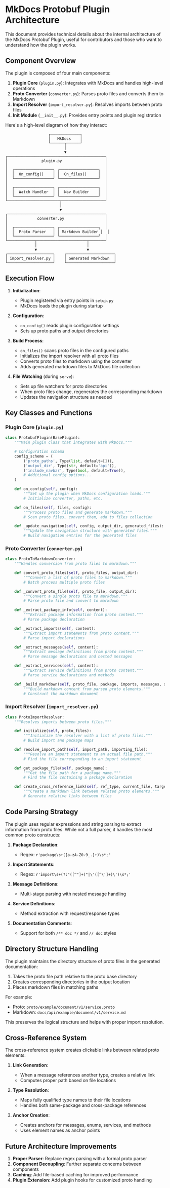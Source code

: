 # MkDocs Protobuf Plugin Architecture

This document provides technical details about the internal architecture of the MkDocs Protobuf Plugin, useful for contributors and those who want to understand how the plugin works.

## Component Overview

The plugin is composed of four main components:

1. **Plugin Core** (`plugin.py`): Integrates with MkDocs and handles high-level operations
2. **Proto Converter** (`converter.py`): Parses proto files and converts them to Markdown
3. **Import Resolver** (`import_resolver.py`): Resolves imports between proto files
4. **Init Module** (`__init__.py`): Provides entry points and plugin registration

Here's a high-level diagram of how they interact:

```
                   ┌─────────────┐
                   │   MkDocs    │
                   └──────┬──────┘
                          │
                          ▼
┌───────────────────────────────────────────┐
│               plugin.py                   │
│                                           │
│  ┌─────────────────┐ ┌─────────────────┐  │
│  │  On_config()    │ │  On_files()     │  │
│  └─────────────────┘ └─────────────────┘  │
│                                           │
│  ┌─────────────────┐ ┌─────────────────┐  │
│  │  Watch Handler  │ │  Nav Builder    │  │
│  └─────────────────┘ └─────────────────┘  │
└───────────────────────┬───────────────────┘
                        │
                        ▼
┌───────────────────────────────────────────┐
│             converter.py                  │
│                                           │
│  ┌─────────────────┐ ┌─────────────────┐  │
│  │  Proto Parser   │ │ Markdown Builder │  │
│  └─────────────────┘ └─────────────────┘  │
└────────────┬──────────────────────┬───────┘
             │                      │
             ▼                      ▼
┌────────────────────┐    ┌─────────────────────┐
│ import_resolver.py │    │ Generated Markdown  │
└────────────────────┘    └─────────────────────┘
```

## Execution Flow

1. **Initialization**:
   - Plugin registered via entry points in `setup.py`
   - MkDocs loads the plugin during startup

2. **Configuration**:
   - `on_config()` reads plugin configuration settings
   - Sets up proto paths and output directories

3. **Build Process**:
   - `on_files()` scans proto files in the configured paths
   - Initializes the import resolver with all proto files
   - Converts proto files to markdown using the converter
   - Adds generated markdown files to MkDocs file collection

4. **File Watching** (during `serve`):
   - Sets up file watchers for proto directories
   - When proto files change, regenerates the corresponding markdown
   - Updates the navigation structure as needed

## Key Classes and Functions

### Plugin Core (`plugin.py`)

```python
class ProtobufPlugin(BasePlugin):
    """Main plugin class that integrates with MkDocs."""

    # Configuration schema
    config_scheme = (
        ('proto_paths', Type(list, default=[])),
        ('output_dir', Type(str, default='api')),
        ('include_navbar', Type(bool, default=True)),
        # Additional config options...
    )

    def on_config(self, config):
        """Set up the plugin when MkDocs configuration loads."""
        # Initialize converter, paths, etc.

    def on_files(self, files, config):
        """Process proto files and generate markdown."""
        # Scan proto files, convert them, add to files collection

    def _update_navigation(self, config, output_dir, generated_files):
        """Update the navigation structure with generated files."""
        # Build navigation entries for the generated files
```

### Proto Converter (`converter.py`)

```python
class ProtoToMarkdownConverter:
    """Handles conversion from proto files to markdown."""

    def convert_proto_files(self, proto_files, output_dir):
        """Convert a list of proto files to markdown."""
        # Batch process multiple proto files

    def _convert_proto_file(self, proto_file, output_dir):
        """Convert a single proto file to markdown."""
        # Parse proto file and convert to markdown

    def _extract_package_info(self, content):
        """Extract package information from proto content."""
        # Parse package declaration

    def _extract_imports(self, content):
        """Extract import statements from proto content."""
        # Parse import declarations

    def _extract_messages(self, content):
        """Extract message definitions from proto content."""
        # Parse message declarations and nested messages

    def _extract_services(self, content):
        """Extract service definitions from proto content."""
        # Parse service declarations and methods

    def _build_markdown(self, proto_file, package, imports, messages, services):
        """Build markdown content from parsed proto elements."""
        # Construct the markdown document
```

### Import Resolver (`import_resolver.py`)

```python
class ProtoImportResolver:
    """Resolves imports between proto files."""

    def initialize(self, proto_files):
        """Initialize the resolver with a list of proto files."""
        # Build import and package maps

    def resolve_import_path(self, import_path, importing_file):
        """Resolve an import statement to an actual file path."""
        # Find the file corresponding to an import statement

    def get_package_file(self, package_name):
        """Get the file path for a package name."""
        # Find the file containing a package declaration

    def create_cross_reference_link(self, ref_type, current_file, target_file):
        """Create a markdown link between related proto elements."""
        # Generate relative links between files
```

## Code Parsing Strategy

The plugin uses regular expressions and string parsing to extract information from proto files. While not a full parser, it handles the most common proto constructs:

1. **Package Declaration**: 
   - Regex: `r'package\s+([a-zA-Z0-9_.]+)\s*;'`

2. **Import Statements**: 
   - Regex: `r'import\s+(?:"([^"]+)"|\'([^\']+)\')\s*;'`

3. **Message Definitions**: 
   - Multi-stage parsing with nested message handling

4. **Service Definitions**: 
   - Method extraction with request/response types

5. **Documentation Comments**:
   - Support for both `/** doc */` and `// doc` styles

## Directory Structure Handling

The plugin maintains the directory structure of proto files in the generated documentation:

1. Takes the proto file path relative to the proto base directory
2. Creates corresponding directories in the output location
3. Places markdown files in matching paths

For example:
- Proto: `proto/example/document/v1/service.proto`
- Markdown: `docs/api/example/document/v1/service.md`

This preserves the logical structure and helps with proper import resolution.

## Cross-Reference System

The cross-reference system creates clickable links between related proto elements:

1. **Link Generation**:
   - When a message references another type, creates a relative link
   - Computes proper path based on file locations

2. **Type Resolution**:
   - Maps fully qualified type names to their file locations
   - Handles both same-package and cross-package references

3. **Anchor Creation**:
   - Creates anchors for messages, enums, services, and methods
   - Uses element names as anchor points

## Future Architecture Improvements

1. **Proper Parser**: Replace regex parsing with a formal proto parser
2. **Component Decoupling**: Further separate concerns between components
3. **Caching**: Add file-based caching for improved performance
4. **Plugin Extension**: Add plugin hooks for customized proto handling
